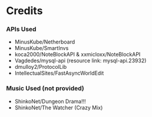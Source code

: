 # Credits

### APIs Used
- MinusKube/Netherboard
- MinusKube/SmartInvs
- koca2000/NoteBlockAPI & xxmicloxx/NoteBlockAPI
- Vagdedes/mysql-api (resource link: mysql-api.23932)
- dmulloy2/ProtocolLib
- IntellectualSites/FastAsyncWorldEdit

### Music Used (not provided)
- ShinkoNet/Dungeon Drama!!!
- ShinkoNet/The Watcher (Crazy Mix)
